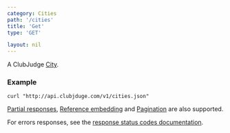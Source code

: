 ```yaml
---
category: Cities
path: '/cities'
title: 'Get'
type: 'GET'

layout: nil
---
```


A ClubJudge [City](#event-model).

### Example

```
curl "http://api.clubjduge.com/v1/cities.json"
```

[Partial responses](#partial-responses), [Reference embedding](#reference-embedding) 
and [Pagination](#pagination) are also supported.

For errors responses, see the [response status codes documentation](#response-status-codes).
